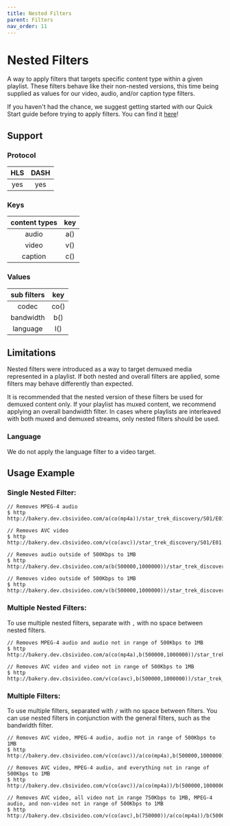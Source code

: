 ```yaml
---
title: Nested Filters
parent: Filters
nav_order: 11
---
```


# Nested Filters
A way to apply filters that targets specific content type within a given playlist. These filters behave like their non-nested versions, this time being supplied as values for our video, audio, and/or caption type filters. 

If you haven't had the chance, we suggest getting started with our Quick Start guide before trying to apply filters. You can find it <a href="/bakery/quick-start/2020/03/05/quick-start.html">here</a>!

## Support

### Protocol

HLS | DASH |
:--:|:----:|
yes | yes  |

### Keys

| content types | key |
|:-------------:|:---:|
| audio         | a() |
| video         | v() |
| caption       | c() |

### Values

| sub filters | key  |
|:----------:|:----:|
| codec      | co() |
| bandwidth  | b()  |
| language   | l()  |


## Limitations
Nested filters were introduced as a way to target demuxed media represented in a playlist. If both nested and overall filters are applied, some filters may behave differently than expected. 

It is recommended that the nested version of these filters be used for demuxed content only. If your playlist has muxed content, we recommend applying an overall bandwidth filter. In cases where playlists are interleaved with both muxed and demuxed streams, only nested filters should be used.

### Language
We do not apply the language filter to a video target. 

## Usage Example
### Single Nested Filter:

    // Removes MPEG-4 audio
    $ http http://bakery.dev.cbsivideo.com/a(co(mp4a))/star_trek_discovery/S01/E01.m3u8

    // Removes AVC video
    $ http http://bakery.dev.cbsivideo.com/v(co(avc))/star_trek_discovery/S01/E01.m3u8

    // Removes audio outside of 500Kbps to 1MB
    $ http http://bakery.dev.cbsivideo.com/a(b(500000,1000000))/star_trek_discovery/S01/E01.m3u8

    // Removes video outside of 500Kbps to 1MB
    $ http http://bakery.dev.cbsivideo.com/v(b(500000,1000000))/star_trek_discovery/S01/E01.m3u8

### Multiple Nested Filters:
To use multiple nested filters, separate with `,` with no space between nested filters.

    // Removes MPEG-4 audio and audio not in range of 500Kbps to 1MB
    $ http http://bakery.dev.cbsivideo.com/a(co(mp4a),b(500000,1000000))/star_trek_discovery/S01/E01.m3u8

    // Removes AVC video and video not in range of 500Kbps to 1MB
    $ http http://bakery.dev.cbsivideo.com/v(co(avc),b(500000,1000000))/star_trek_discovery/S01/E01.m3u8

### Multiple Filters:
To use multiple filters, separated with `/` with no space between filters. You can use nested filters in conjunction with the general filters, such as the bandwidth filter.

    // Removes AVC video, MPEG-4 audio, audio not in range of 500Kbps to 1MB
    $ http http://bakery.dev.cbsivideo.com/v(co(avc))/a(co(mp4a),b(500000,1000000))/star_trek_discovery/S01/E01.m3u8

    // Removes AVC video, MPEG-4 audio, and everything not in range of 500Kbps to 1MB
    $ http http://bakery.dev.cbsivideo.com/v(co(avc))/a(co(mp4a))/b(500000,1000000)/star_trek_discovery/S01/E01.m3u8

    // Removes AVC video, all video not in range 750Kbps to 1MB, MPEG-4 audio, and non-video not in range of 500Kbps to 1MB
    $ http http://bakery.dev.cbsivideo.com/v(co(avc),b(750000))/a(co(mp4a))/b(500000,1000000)/star_trek_discovery/S01/E01.m3u8